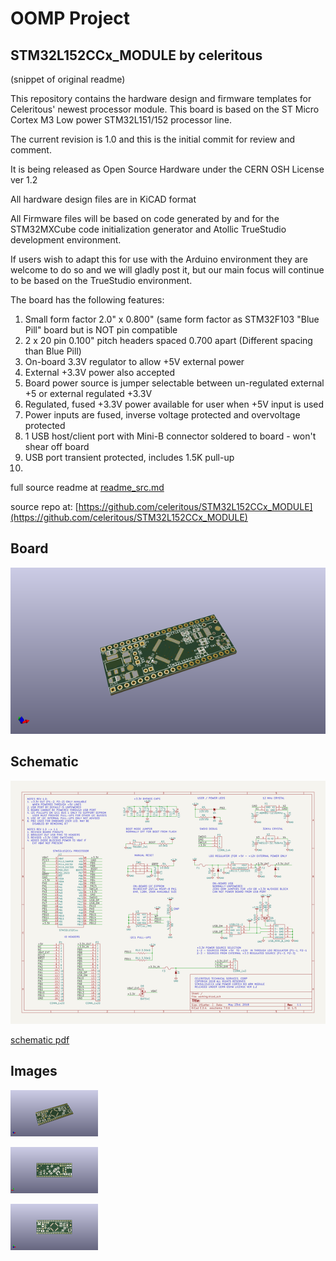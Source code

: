 # OOMP Project  
## STM32L152CCx_MODULE  by celeritous  
  
(snippet of original readme)  
  
This repository contains the hardware design and firmware templates for Celeritous' newest processor module. This board is based on the ST Micro Cortex M3 Low power STM32L151/152 processor line.   
  
The current revision is 1.0 and this is the initial commit for review and comment.   
  
It is being released as Open Source Hardware under the CERN OSH License ver 1.2  
  
All hardware design files are in KiCAD format  
  
All Firmware files will be based on code generated by and for the STM32MXCube code initialization generator and Atollic TrueStudio development environment.   
  
If users wish to adapt this for use with the Arduino environment they are welcome to do so and we will gladly post it, but our main focus will continue to be based on the TrueStudio environment.  
  
The board has the following features:  
1. Small form factor 2.0" x 0.800" (same form factor as STM32F103 "Blue Pill" board but is NOT pin compatible  
2. 2 x 20 pin 0.100" pitch headers spaced 0.700 apart (Different spacing than Blue Pill)  
3. On-board 3.3V regulator to allow +5V external power  
4. External +3.3V power also accepted  
5. Board power source is jumper selectable between un-regulated external +5 or external regulated +3.3V  
6. Regulated, fused +3.3V power available for user when +5V input is used  
7. Power inputs are fused, inverse voltage protected and overvoltage protected  
8. 1 USB host/client port with Mini-B connector soldered to board - won't shear off board  
9. USB port transient protected, includes 1.5K pull-up   
10.  
  full source readme at [readme_src.md](readme_src.md)  
  
source repo at: [https://github.com/celeritous/STM32L152CCx_MODULE](https://github.com/celeritous/STM32L152CCx_MODULE)  
## Board  
  
[![working_3d.png](working_3d_600.png)](working_3d.png)  
## Schematic  
  
[![working_schematic.png](working_schematic_600.png)](working_schematic.png)  
  
[schematic pdf](working_schematic.pdf)  
## Images  
  
[![working_3d.png](working_3d_140.png)](working_3d.png)  
  
[![working_3d_back.png](working_3d_back_140.png)](working_3d_back.png)  
  
[![working_3d_front.png](working_3d_front_140.png)](working_3d_front.png)  
